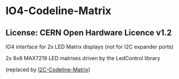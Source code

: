 # IO4-Codeline-Matrix
## License: CERN Open Hardware Licence v1.2


IO4 interface for 2x LED Matrix displays (not for I2C expander ports)


2x 8x8 MAX7219 LED matrixes driven by the LedControl library

(replaced by [I2C-Codeline-Matrix](/pages/I2C-Codeline-Matrix.html))


